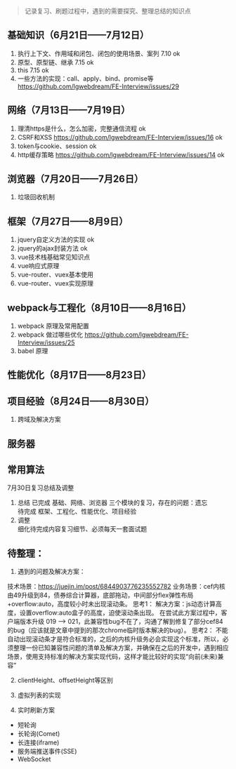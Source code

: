 > 记录复习、刷题过程中，遇到的需要探究、整理总结的知识点

## 基础知识（6月21日——7月12日）
1. 执行上下文、作用域和闭包、闭包的使用场景、案列   7.10    ok
2. 原型、原型链、继承   7.15   ok
3. this   7.15  ok
4. 一些方法的实现：call、apply、bind、promise等     https://github.com/lgwebdream/FE-Interview/issues/29

## 网络（7月13日——7月19日）
1. 理清https是什么，怎么加密，完整通信流程  ok
2. CSRF和XSS   https://github.com/lgwebdream/FE-Interview/issues/16   ok
3. token与cookie、session   ok
4. http缓存策略     https://github.com/lgwebdream/FE-Interview/issues/14  ok

## 浏览器（7月20日——7月26日）
1. 垃圾回收机制

## 框架（7月27日——8月9日）
1. jquery自定义方法的实现   ok
2. jquery的ajax封装方法    ok
3. vue技术栈基础常见知识点
4. vue响应式原理
5. vue-router、vuex基本使用
6. vue-router、vuex实现原理

## webpack与工程化（8月10日——8月16日）
1. webpack 原理及常用配置
2. webpack 做过哪些优化     https://github.com/lgwebdream/FE-Interview/issues/25
3. babel 原理

## 性能优化（8月17日——8月23日）


## 项目经验（8月24日——8月30日）
1. 跨域及解决方案


## 服务器


## 常用算法



7月30日复习总结及调整
1. 总结
   已完成 基础、网络、浏览器 三个模块的复习，存在的问题：遗忘     
   待完成 框架、工程化、性能优化、项目经验
2. 调整     
   细化待完成内容复习细节、必须每天一套面试题


## 待整理：

1. 遇到的问题及解决方案：

技术场景：https://juejin.im/post/6844903776235552782
业务场景：cef内核由49升级到84，债券综合计算器，底部拖动，中间部分flex弹性布局+overflow:auto，高度较小时未出现滚动条。
思考1：
   解决方案：js动态计算高度，设置overflow:auto盒子的高度，迫使滚动条出现。
   在尝试此方案过程中，客户端版本升级 019 ——> 021，此兼容性bug不在了，沟通了解到修复了部分cef84的bug（应该就是文章中提到的那次chrome临时版本解决的bug）。
思考2：
   不能自动出现滚动条才是符合标准的，之后的内核升级务必会实现这个标准，所以，必须整理一份已知兼容性问题的清单及解决方案，并确保在之后的开发中，遇到相应场景，使用支持标准的解决方案实现代码，这样才能比较好的实现“向前(未来)兼容”

2. clientHeight、offsetHeight等区别


3. 虚拟列表的实现


4. 实时刷新方案

* 短轮询
* 长轮询(Comet)
* 长连接(iframe)
* 服务端推送事件(SSE)
* WebSocket